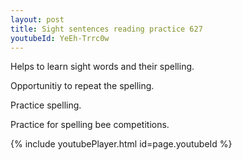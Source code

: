 ```yaml
---
layout: post
title: Sight sentences reading practice 627
youtubeId: YeEh-Trrc0w
---
```

 
 
Helps to learn sight words and their spelling.

Opportunitiy to repeat the spelling. 

Practice spelling. 
 
Practice for spelling bee competitions. 
 
{% include youtubePlayer.html id=page.youtubeId %}
 
 
